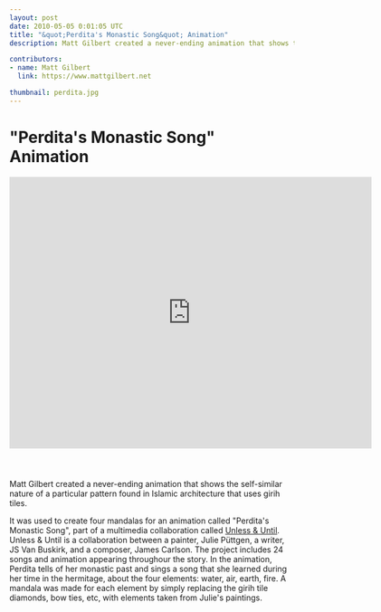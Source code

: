 ```yaml
---
layout: post
date: 2010-05-05 0:01:05 UTC
title: "&quot;Perdita's Monastic Song&quot; Animation"
description: Matt Gilbert created a never-ending animation that shows the self-similar nature of a particular pattern found in Islamic architecture that uses girih tiles.

contributors:
- name: Matt Gilbert
  link: https://www.mattgilbert.net

thumbnail: perdita.jpg
---
```


# "Perdita's Monastic Song" Animation

<iframe src="https://player.vimeo.com/video/12262926" width="640" height="480" frameborder="0" webkitallowfullscreen mozallowfullscreen allowfullscreen style="    margin-bottom: 2.5rem;"></iframe>

Matt Gilbert created a never-ending animation that shows the self-similar nature of a particular pattern found in Islamic architecture that uses girih tiles.

It was used to create four mandalas for an animation called "Perdita's Monastic Song", part of a multimedia collaboration called <a href="http://www.unlessanduntil.info/" target="_blank">Unless & Until</a>. Unless & Until is a collaboration between a painter, Julie Püttgen, a writer, JS Van Buskirk, and a composer, James Carlson. The project includes 24 songs and animation appearing throughour the story. In the animation, Perdita tells of her monastic past and sings a song that she learned during her time in the hermitage, about the four elements: water, air, earth, fire. A mandala was made for each element by simply replacing the girih tile diamonds, bow ties, etc, with elements taken from Julie's paintings.